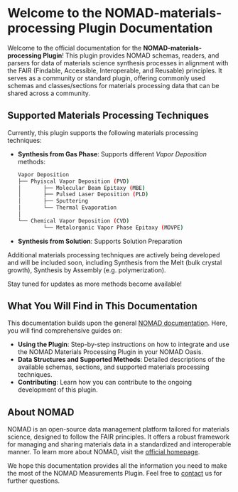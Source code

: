 # Welcome to the NOMAD-materials-processing Plugin Documentation

Welcome to the official documentation for the **NOMAD-materials-processing Plugin**! This plugin provides NOMAD schemas, readers, and parsers for data of materials science synthesis processes in alignment with the FAIR (Findable, Accessible, Interoperable, and Reusable) principles. It serves as a community or standard plugin, offering commonly used schemas and classes/sections for materials processing data that can be shared across a community.

## Supported Materials Processing Techniques

Currently, this plugin supports the following materials processing techniques:

- **Synthesis from Gas Phase**:
  Supports different *Vapor Deposition* methods:
  ```bash
  Vapor Deposition
  ├── Phyiscal Vapor Deposition (PVD)
  │       ├── Molecular Beam Epitaxy (MBE)
  │       ├── Pulsed Laser Deposition (PLD)
  │       ├── Sputtering
  │       └── Thermal Evaporation
  │
  └── Chemical Vapor Deposition (CVD)
          └── Metalorganic Vapor Phase Epitaxy (MOVPE)
  ```

- **Synthesis from Solution**:
  Supports Solution Preparation

Additional materials processing techniques are actively being developed and will be included soon, including Synthesis from the Melt (bulk crystal growth), Synthesis by Assembly (e.g. polymerization).

Stay tuned for updates as more methods become available!

## What You Will Find in This Documentation

This documentation builds upon the general [NOMAD documentation](https://nomad-lab.eu/prod/v1/staging/docs/explanation/data.html). Here, you will find comprehensive guides on:

- **Using the Plugin**: Step-by-step instructions on how to integrate and use the NOMAD Materials Processing Plugin in your NOMAD Oasis.
- **Data Structures and Supported Methods**: Detailed descriptions of the available schemas, sections, and supported materials processing techniques.
- **Contributing**: Learn how you can contribute to the ongoing development of this plugin.

## About NOMAD

NOMAD is an open-source data management platform tailored for materials science, designed to follow the FAIR principles. It offers a robust framework for managing and sharing materials data in a standardized and interoperable manner. To learn more about NOMAD, visit the [official homepage](https://nomad-lab.eu).


We hope this documentation provides all the information you need to make the most of the NOMAD Measurements Plugin. Feel free to [contact](contact.md) us for further questions.

